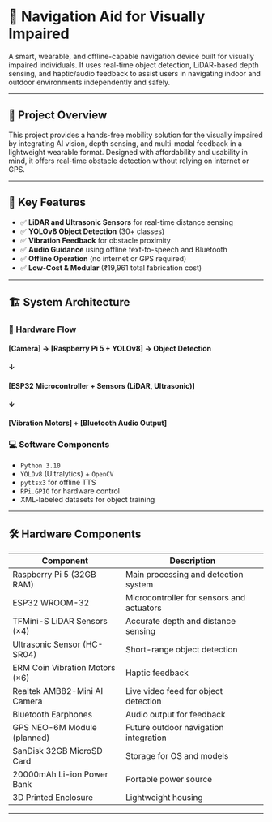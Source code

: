 # 🧭 Navigation Aid for Visually Impaired

A smart, wearable, and offline-capable navigation device built for visually impaired individuals. It uses real-time object detection, LiDAR-based depth sensing, and haptic/audio feedback to assist users in navigating indoor and outdoor environments independently and safely.

---

## 📌 Project Overview

This project provides a hands-free mobility solution for the visually impaired by integrating AI vision, depth sensing, and multi-modal feedback in a lightweight wearable format. Designed with affordability and usability in mind, it offers real-time obstacle detection without relying on internet or GPS.

---

## 🌟 Key Features

- ✅ **LiDAR and Ultrasonic Sensors** for real-time distance sensing
- ✅ **YOLOv8 Object Detection** (30+ classes)
- ✅ **Vibration Feedback** for obstacle proximity
- ✅ **Audio Guidance** using offline text-to-speech and Bluetooth
- ✅ **Offline Operation** (no internet or GPS required)
- ✅ **Low-Cost & Modular** (₹19,961 total fabrication cost)

---

## 🏗️ System Architecture

### 🔌 Hardware Flow


#### [Camera] → [Raspberry Pi 5 + YOLOv8] → Object Detection
#### ↓
#### [ESP32 Microcontroller + Sensors (LiDAR, Ultrasonic)]
#### ↓
#### [Vibration Motors] + [Bluetooth Audio Output]


### 💻 Software Components

- `Python 3.10`
- `YOLOv8` (Ultralytics) + `OpenCV`
- `pyttsx3` for offline TTS
- `RPi.GPIO` for hardware control
- XML-labeled datasets for object training

---

## 🛠️ Hardware Components

| Component                          | Description                                 |
|-----------------------------------|---------------------------------------------|
| Raspberry Pi 5 (32GB RAM)         | Main processing and detection system        |
| ESP32 WROOM-32                    | Microcontroller for sensors and actuators   |
| TFMini-S LiDAR Sensors (×4)       | Accurate depth and distance sensing         |
| Ultrasonic Sensor (HC-SR04)       | Short-range object detection                |
| ERM Coin Vibration Motors (×6)    | Haptic feedback                             |
| Realtek AMB82-Mini AI Camera      | Live video feed for object detection        |
| Bluetooth Earphones               | Audio output for feedback                   |
| GPS NEO-6M Module (planned)       | Future outdoor navigation integration       |
| SanDisk 32GB MicroSD Card         | Storage for OS and models                   |
| 20000mAh Li-ion Power Bank        | Portable power source                       |
| 3D Printed Enclosure              | Lightweight housing                         |

---
